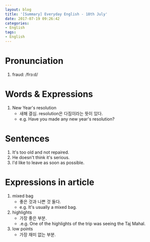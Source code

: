 ```yaml
---
layout: blog
title: '[Summary] Everyday English - 18th July'
date: 2017-07-19 09:26:42
categories:
- English
tags:
- English
---
```


# Pronunciation
1. fraud: /frɔ:d/

# Words & Expressions
1. New Year's resolution
    - 새해 결심. resolution은 다짐이라는 뜻이 있다.
    - e.g. Have you made any new year's resolution?

# Sentences
1. It's too old and not repaired.
1. He doesn't think it's serious.
1. I'd like to leave as soon as possible.

# Expressions in article
1. mixed bag
    - 좋은 것과 나쁜 것 둘다.
    - e.g. It's usually a mixed bag.
1. highlights
    - 가장 좋은 부분.
    - .e.g. One of the highlights of the trip was seeing the Taj Mahal.
1. low points
    - 가장 재미 없는 부분.
